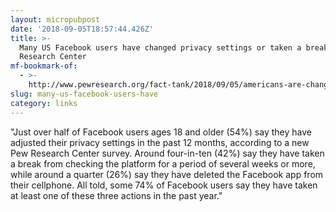 ```yaml
---
layout: micropubpost
date: '2018-09-05T18:57:44.426Z'
title: >-
  Many US Facebook users have changed privacy settings or taken a break | Pew
  Research Center
mf-bookmark-of:
  - >-
    http://www.pewresearch.org/fact-tank/2018/09/05/americans-are-changing-their-relationship-with-facebook/
slug: many-us-facebook-users-have
category: links
---
```

&quot;Just over half of Facebook users ages 18 and older (54%) say they have adjusted their privacy settings in the past 12 months, according to a new Pew Research Center survey. Around four-in-ten (42%) say they have taken a break from checking the platform for a period of several weeks or more, while around a quarter (26%) say they have deleted the Facebook app from their cellphone. All told, some 74% of Facebook users say they have taken at least one of these three actions in the past year.&quot;
